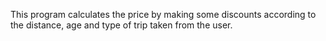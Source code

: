 This program calculates the price by making some discounts according to the distance, age and type of trip taken from the user.
